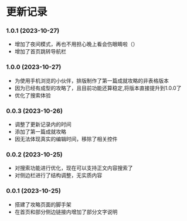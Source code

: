 # 更新记录

### 1.0.1 (2023-10-27)

* 增加了夜间模式，再也不用担心晚上看会伤眼睛啦（）
* 增加了首页跳转导航栏

### 1.0.0 (2023-10-27)

* 为使用手机浏览的小伙伴，排版制作了第一篇成就攻略的非表格版本
* 因为已经有成型的攻略了，且目前功能还算稳定,将版本直接提升到1.0.0了
* 优化了搜索体验

### 0.0.3 (2023-10-26)

*  调整了更新记录内的时间
*  添加了第一篇成就攻略
*  因无法体现真实的编辑时间，移除了相关控件

### 0.0.2 (2023-10-25)
*  对搜索功能进行优化，现在可以支持正文内容搜索了
*  对侧边栏进行了结构调整，无实质内容

### 0.0.1 (2023-10-25)
* 搭建了攻略页面的脚手架
* 在首页和部分侧边链接内增加了部分文字说明
